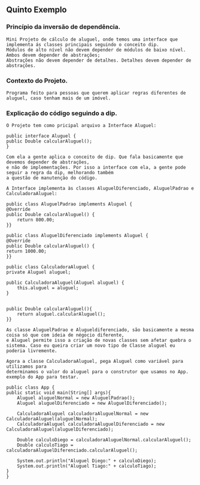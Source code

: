 ## Quinto Exemplo

### Princípio da inversão de dependência.
    Mini Projeto de cálculo de aluguel, onde temos uma interface que implementa ás classes principais seguindo o conceito dip.
    Módulos de alto nível não devem depender de módulos de baixo nível. Ambos devem depender de abstrações;
    Abstrações não devem depender de detalhes. Detalhes devem depender de abstrações.

### Contexto do Projeto.
    Programa feito para pessoas que querem aplicar regras diferentes de aluguel, caso tenham mais de um imóvel.

### Explicação do código seguindo a dip.
    
    O Projeto tem como pricipal arquivo a Interface Aluguel:

    public interface Aluguel {
    public Double calcularAluguel();
    }

    Com ela a gente aplica o conceito de dip. Que fala basicamente que devemos depender de abstrações,
    e não de implementações. Por isso a interface com ela, a gente pode seguir a regra da dip, melhorando também
    a questão de manutenção do código.

    A Interface implementa às classes AluguelDiferenciado, AluguelPadrao e CalculadoraAluguel:

    public class AluguelPadrao implements Aluguel {
    @Override
    public Double calcularAluguel() {
        return 800.00;
    }}

    public class AluguelDiferenciado implements Aluguel {
    @Override
    public Double calcularAluguel() {
    return 1000.00;
    }}
    
    public class CalculadoraAluguel {
    private Aluguel aluguel;

    public CalculadoraAluguel(Aluguel aluguel) {
        this.aluguel = aluguel;
    }


    public Double calcularAluguel(){
        return aluguel.calcularAluguel();
    }}

    As classe AluguelPadrao e Alugueldiferenciado, são basicamente a mesma coisa só que com ideia de négocio diferente,
    e Aluguel permite isso a criação de novas classes sem afetar quebra o sistema. Caso eu queira criar um novo tipo de Classe aluguel eu poderia livremente.
    
    Agora a classe CalculadoraAluguel, pega Aluguel como variável para utilizamos para
    determinamos o valor do aluguel para o construtor que usamos no App. exemplo do App para testar.

    public class App {
    public static void main(String[] args){
        Aluguel aluguelNormal = new AluguelPadrao();
        Aluguel aluguelDiferenciado = new AluguelDiferenciado();
        
        CalculadoraAluguel calculadoraAluguelNormal = new CalculadoraAluguel(aluguelNormal);
        CalculadoraAluguel calculadoraAluguelDiferenciado = new CalculadoraAluguel(aluguelDiferenciado);

        Double calculoDiego = calculadoraAluguelNormal.calcularAluguel();
        Double calculoTiago = calculadoraAluguelDiferenciado.calcularAluguel();

        System.out.println("Aluguel Diego:" + calculoDiego);
        System.out.println("Aluguel Tiago:" + calculoTiago);
    }
    }

    
    


    